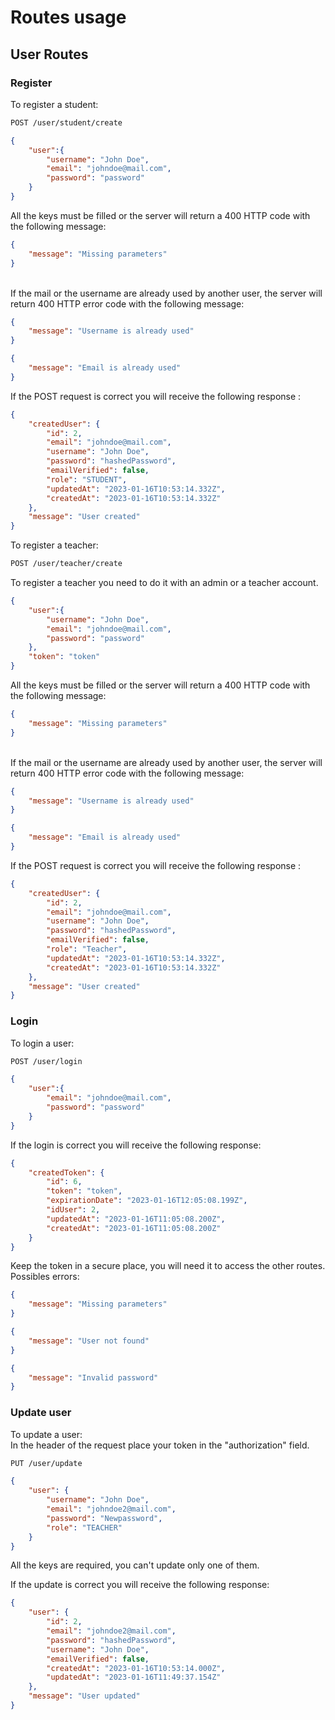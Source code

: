 # Routes usage
## User Routes
### Register
To register a student:
```bash
POST /user/student/create
```
```json
{
    "user":{
        "username": "John Doe",
        "email": "johndoe@mail.com",
        "password": "password"
    }
}
```
All the keys must be filled or the server will return a 400 HTTP code with the following message:
```json
{
    "message": "Missing parameters"
}
```
\
If the mail or the username are already used by another user, the server will return 400 HTTP error code with the following message:
```json
{
    "message": "Username is already used"
}
```
```json
{
    "message": "Email is already used"
}
```

If the POST request is correct you will receive the following response :
```json
{
    "createdUser": {
        "id": 2,
        "email": "johndoe@mail.com",
        "username": "John Doe",
        "password": "hashedPassword",
        "emailVerified": false,
        "role": "STUDENT",
        "updatedAt": "2023-01-16T10:53:14.332Z",
        "createdAt": "2023-01-16T10:53:14.332Z"
    },
    "message": "User created"
}
````
To register a teacher:
```bash
POST /user/teacher/create
```
To register a teacher you need to do it with an admin or a teacher account. 
```json
{
    "user":{
        "username": "John Doe",
        "email": "johndoe@mail.com",
        "password": "password"
    },
    "token": "token"
}
```
All the keys must be filled or the server will return a 400 HTTP code with the following message:
```json
{
    "message": "Missing parameters"
}
```
\
If the mail or the username are already used by another user, the server will return 400 HTTP error code with the following message:
```json
{
    "message": "Username is already used"
}
```
```json
{
    "message": "Email is already used"
}
```

If the POST request is correct you will receive the following response :
```json
{
    "createdUser": {
        "id": 2,
        "email": "johndoe@mail.com",
        "username": "John Doe",
        "password": "hashedPassword",
        "emailVerified": false,
        "role": "Teacher",
        "updatedAt": "2023-01-16T10:53:14.332Z",
        "createdAt": "2023-01-16T10:53:14.332Z"
    },
    "message": "User created"
}
````
### Login
To login a user:
```bash
POST /user/login
```
```json
{
    "user":{
        "email": "johndoe@mail.com",
        "password": "password"
    }
}
```

If the login is correct you will receive the following response:
```json
{
    "createdToken": {
        "id": 6,
        "token": "token",
        "expirationDate": "2023-01-16T12:05:08.199Z",
        "idUser": 2,
        "updatedAt": "2023-01-16T11:05:08.200Z",
        "createdAt": "2023-01-16T11:05:08.200Z"
    }
}
```
Keep the token in a secure place, you will need it to access the other routes.\
Possibles errors:
```json
{
    "message": "Missing parameters"
}
```
```json
{
    "message": "User not found"
}
```
```json
{
    "message": "Invalid password"
}
```

### Update user
To update a user: \
In the header of the request place your token in the "authorization" field.
```bash
PUT /user/update
```
```json
{
    "user": {
        "username": "John Doe",
        "email": "johndoe2@mail.com",
        "password": "Newpassword",
        "role": "TEACHER"
    }
}
```
All the keys are required, you can't update only one of them.

If the update is correct you will receive the following response:
```json
{
    "user": {
        "id": 2,
        "email": "johndoe2@mail.com",
        "password": "hashedPassword",
        "username": "John Doe",
        "emailVerified": false,
        "createdAt": "2023-01-16T10:53:14.000Z",
        "updatedAt": "2023-01-16T11:49:37.154Z"
    },
    "message": "User updated"
}
```